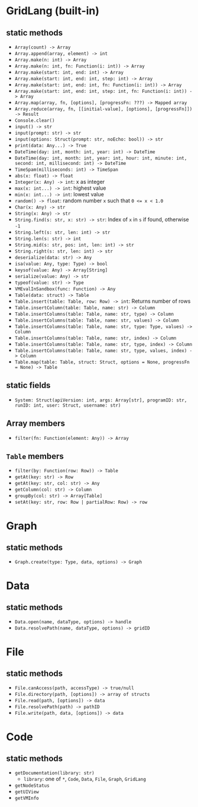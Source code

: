 # GridLang (built-in)
## static methods
- `Array(count) -> Array`
- `Array.append(array, element) -> int`
- `Array.make(n: int) -> Array`
- `Array.make(n: int, fn: Function(i: int)) -> Array`
- `Array.make(start: int, end: int) -> Array`
- `Array.make(start: int, end: int, step: int) -> Array`
- `Array.make(start: int, end: int, fn: Function(i: int)) -> Array`
- `Array.make(start: int, end: int, step: int, fn: Function(i: int)) -> Array`
- `Array.map(array, fn, [options], [progressFn: ???) -> Mapped array`
- `Array.reduce(array, fn, [[initial-value], [options], [progressFn]]) -> Result`
- `Console.clear()`
- `input() -> str`
- `input(prompt: str) -> str`
- `input(options: Struct(prompt: str, noEcho: bool)) -> str`
- `print(data: Any...) -> True`
- `DateTime(day: int, month: int, year: int) -> DateTime`
- `DateTime(day: int, month: int, year: int, hour: int, minute: int, second: int, millisecond: int) -> DateTime`
- `TimeSpam(milliseconds: int) -> TimeSpan`
- `abs(x: float) -> float`
- `Integer(x: Any) -> int`: x as integer
- `max(x: int...) -> int`: highest value
- `min(x: int...) -> int`: lowest value
- `random() -> float`: random number `x` such that `0 <= x < 1.0`
- `Char(x: Any) -> str`
- `String(x: Any) -> str`
- `String.find(s: str, x: str) -> str`: Index of `x` in `s` if found, otherwise `-1`
- `String.left(s: str, len: int) -> str`
- `String.len(s: str) -> int`
- `String.mid(s: str, pos: int, len: int) -> str`
- `String.right(s: str, len: int) -> str`
- `deserialize(data: str) -> Any`
- `isa(value: Any, type: Type) -> bool`
- `keysof(value: Any) -> Array[String]`
- `serialize(value: Any) -> str`
- `typeof(value: str) -> Type`
- `VMEvalInSandbox(func: Function) -> Any`
- `Table(data: struct) -> Table`
- `Table.insert(table: Table, row: Row) -> int`: Returns number of rows
- `Table.insertColumn(table: Table, name: str) -> Column`
- `Table.insertColumns(table: Table, name: str, type) -> Column`
- `Table.insertColumns(table: Table, name: str, values) -> Column`
- `Table.insertColumns(table: Table, name: str, type: Type, values) -> Column`
- `Table.insertColumns(table: Table, name: str, index) -> Column`
- `Table.insertColumns(table: Table, name: str, type, index) -> Column`
- `Table.insertColumns(table: Table, name: str, type, values, index) -> Column`
- `Table.map(table: Table, struct: Struct, options = None, progressFn = None) -> Table`
## static fields
- `System: Struct(apiVersion: int, args: Array[str], programID: str, runID: int, user: Struct, username: str)`

## Array members
- `filter(fn: Function(element: Any)) -> Array`

## `Table` members
- `filter(by: Function(row: Row)) -> Table`
- `getAt(key: str) -> Row`
- `getAt(key: str, col: str) -> Any`
- `getColumn(col: str) -> Column`
- `groupBy(col: str) -> Array[Table]`
- `setAt(key: str, row: Row | partialRow: Row) -> row`
# Graph
## static methods
- `Graph.create(type: Type, data, options) -> Graph`
# Data
## static methods
- `Data.open(name, dataType, options) -> handle`
- `Data.resolvePath(name, dataType, options) -> gridID`
# File
## static methods
- `File.canAccess(path, accessType) -> true/null`
- `File.directory(path, [options]) -> array of structs`
- `File.read(path, [options]) -> data`
- `File.resolvePath(path) -> pathID`
- `File.write(path, data, [options]) -> data`
# Code
## static methods
- `getDocumentation(library: str)`
  - `library`: one of `*`, `Code`, `Data`, `File`, `Graph`, `GridLang`
- `getNodeStatus`
- `getUIView`
- `getVMInfo`

